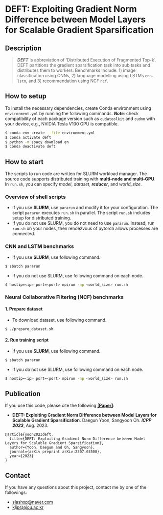 # DEFT: Exploiting Gradient Norm Difference between Model Layers for Scalable Gradient Sparsification

## Description
> ***DEFT*** is abbreviation of 'Distributed Execution of Fragmented Top-k'. DEFT partitions the gradient sparsification task into sub tasks and distributes them to workers. Benchmarks include: 1) image classification using CNNs, 2) language modelling using LSTMs `cnn-lstm`, and 3) recommendation using NCF `ncf`.

## How to setup

To install the necessary dependencies, create Conda environment using `environment.yml` by running the following commands. ***Note***: check compatibility of each package version such as `cudatoolkit` and `cudnn` with your device, e.g., NVIDIA Tesla V100 GPU is compatible.

```bash
$ conda env create --file environment.yml
$ conda activate deft
$ python -m spacy download en
$ conda deactivate deft
```

## How to start

The scripts to run code are written for SLURM workload manager. The source code supports distributed training with **multi-node and multi-GPU**. In `run.sh`, you can specify *model*, *dataset*, ***reducer***, and *world_size*.

### Overview of shell scripts

 - If you use **SLURM**, use `pararun` and modify it for your configuration. The script `pararun` executes `run.sh` in parallel. The script `run.sh` includes setup for distributed training.
 - If you do not use SLURM, you do not need to use `pararun`. Instead, run `run.sh` on your nodes, then rendezvous of pytorch allows processes are connected.

### CNN and LSTM benchmarks

 - If you use **SLURM**, use following command.
```bash
$ sbatch pararun
```
 - If you do not use SLURM, use following command on each node.
```bash
$ hostip=<ip> port=<port> mpirun -np <world_size> run.sh
```

### Neural Collaborative Filtering (NCF) benchmarks

#### 1. Prepare dataset

 - To download dataset, use following command.
```bash
$ ./prepare_dataset.sh
```

#### 2. Run training script

 - If you use **SLURM**, use following command.
```bash
$ sbatch pararun
```
 - If you do not use SLURM, use following command on each node.
```bash
$ hostip=<ip> port=<port> mpirun -np <world_size> run.sh
```

## Publication

If you use this code, please cite the following [**\[Paper\]**](https://arxiv.org/abs/2307.03500):
- **DEFT: Exploiting Gradient Norm Difference between Model Layers for Scalable Gradient Sparsification**. Daegun Yoon, Sangyoon Oh. ***ICPP 2023***, Aug. 2023.

```
@article{yoon2023deft,
  title={DEFT: Exploiting Gradient Norm Difference between Model Layers for Scalable Gradient Sparsification},
  author={Yoon, Daegun and Oh, Sangyoon},
  journal={arXiv preprint arXiv:2307.03500},
  year={2023}
}
```

## Contact

If you have any questions about this project, contact me by one of the followings:
- slashxp@naver.com
- kljp@ajou.ac.kr
